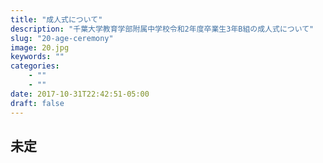 ```yaml
---
title: "成人式について"
description: "千葉大学教育学部附属中学校令和2年度卒業生3年B組の成人式について"
slug: "20-age-ceremony"
image: 20.jpg
keywords: ""
categories: 
    - ""
    - ""
date: 2017-10-31T22:42:51-05:00
draft: false
---
```

## 未定